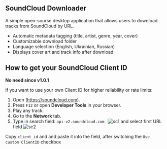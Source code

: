 ## SoundCloud Downloader
A simple open-sourse desktop application that allows users to download tracks from SoundCloud by URL.

- Automatic metadata tagging (title, artist, genre, year, cover)
- Customizable download folder
- Language selection (English, Ukrainian, Russian)
- Displays cover art and track info after download

##  How to get your SoundCloud Client ID

**No need since v1.0.1**

If you want to use your own Client ID for higher reliability or rate limits:

1. Open (https://soundcloud.com).
2. Press `F12` or open **Developer Tools** in your browser.
3. Play any track.
4. Go to the **Network** tab.
5. Type in search field: `api-v2.soundcloud.com `
![sc1](https://github.com/user-attachments/assets/d93ccc79-1f55-4307-8de0-8e022f52a651)
and select first URL field
![sc2](https://github.com/user-attachments/assets/08d45350-a66a-4faa-9058-f9f4ef6eb55e)

Copy `client_id` and and paste it into the field, after switching the `Use custom ClientID` checkbox
